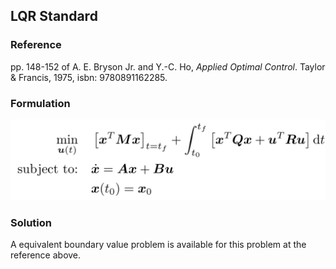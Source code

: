 ## LQR Standard

### Reference
pp. 148-152 of A. E. Bryson Jr. and Y.-C. Ho, *Applied Optimal Control*. Taylor & Francis, 1975, isbn: 9780891162285.

### Formulation
![formulation](assets/formulation.svg)

### Solution
A equivalent boundary value problem is available for this problem at the reference above.